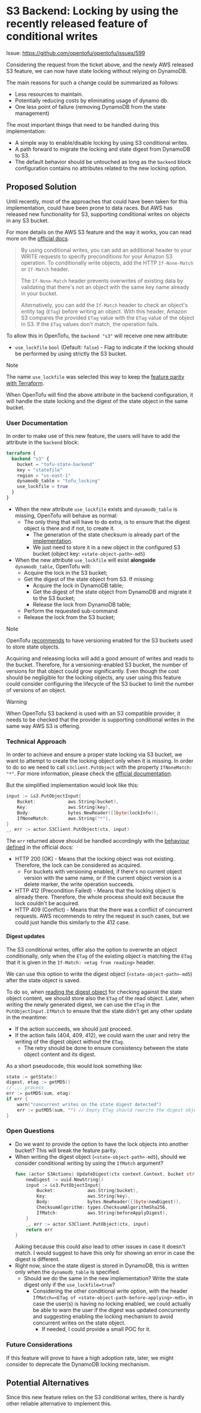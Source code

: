 # S3 Backend: Locking by using the recently released feature of conditional writes

Issue: https://github.com/opentofu/opentofu/issues/599

Considering the request from the ticket above, and the newly AWS released S3 feature, we can now have state locking without relying on DynamoDB.

The main reasons for such a change could be summarized as follows:
* Less resources to maintain.
* Potentially reducing costs by eliminating usage of dynamo db.
* One less point of failure (removing DynamoDB from the state management)

The most important things that need to be handled during this implementation:
* A simple way to enable/disable locking by using S3 conditional writes.
* A path forward to migrate the locking and state digest from DynamoDB to S3.
* The default behavior should be untouched as long as the `backend` block configuration contains no attributes related to the new locking option.

## Proposed Solution

Until recently, most of the approaches that could have been taken for this implementation, could have been prone to data races.
But AWS has released new functionality for S3, supporting conditional writes on objects in any S3 bucket.

For more details on the AWS S3 feature and the way it works, you can read more on the [official docs](https://docs.aws.amazon.com/AmazonS3/latest/userguide/conditional-writes.html).

> By using conditional writes, you can add an additional header to your WRITE requests to specify preconditions for your Amazon S3 operation. To conditionally write objects, add the HTTP `If-None-Match` or `If-Match` header.
> 
> The `If-None-Match` header prevents overwrites of existing data by validating that there's not an object with the same key name already in your bucket.
>
> Alternatively, you can add the `If-Match` header to check an object's entity tag (`ETag`) before writing an object. With this header, Amazon S3 compares the provided `ETag` value with the `ETag` value of the object in S3. If the `ETag` values don't match, the operation fails.


To allow this in OpenTofu, the `backend "s3"` will receive one new attribute:
* `use_lockfile` `bool` (Default: `false`) - Flag to indicate if the locking should be performed by using strictly the S3 bucket.

> [!NOTE]
>
> The name `use_lockfile` was selected this way to keep the [feature parity with Terraform](https://developer.hashicorp.com/terraform/language/backend/s3#state-locking).

When OpenTofu will find the above attribute in the backend configuration, it will handle the state locking and the digest of the state object in the same bucket.

### User Documentation

In order to make use of this new feature, the users will have to add the attribute in the `backend` block:
```terraform
terraform {
  backend "s3" {
    bucket = "tofu-state-backend"
    key = "statefile"
    region = "us-east-1"
    dynamodb_table = "tofu_locking"
    use_lockfile = true
  }
}
```

* When the new attribute `use_lockfile` exists and `dynamodb_table` is missing, OpenTofu will behave as normal:
  * The only thing that will have to do extra, is to ensure that the digest object is there and if not, to create it.
    * The generation of the state checksum is already part of the [implementation](https://github.com/opentofu/opentofu/blob/6614782/internal/backend/remote-state/s3/client.go#L178).
    * We just need to store it in a new object in the configured S3 bucket (object key: `<state-object-path>-md5`)
* When the new attribute `use_lockfile` will exist **alongside** `dynamodb_table`, OpenTofu will:
  * Acquire the lock in the S3 bucket;
  * Get the digest of the state object from S3. If missing:
    * Acquire the lock in DynamoDB table; 
    * Get the digest of the state object from DynamoDB and migrate it to the S3 bucket;
    * Release the lock from DynamoDB table;
  * Perform the requested sub-command
  * Release the lock from the S3 bucket;

> [!NOTE]
>
> OpenTofu [recommends](https://opentofu.org/docs/language/settings/backends/s3/) to have versioning enabled for the S3 buckets used to store state objects.
>
> Acquiring and releasing locks will add a good amount of writes and reads to the bucket. Therefore, for a versioning-enabled S3 bucket, the number of versions for that object could grow significantly.
> Even though the cost should be negligible for the locking objects, any user using this feature could consider configuring the lifecycle of the S3 bucket to limit the number of versions of an object.

> [!WARNING]
> 
> When OpenTofu S3 backend is used with an S3 compatible provider, it needs to be checked that the provider is supporting conditional writes in the same way AWS S3 is offering. 
### Technical Approach

In order to achieve and ensure a proper state locking via S3 bucket, we want to attempt to create the locking object only when it is missing. 
In order to do so we need to call `s3client.PutObject` with the property `IfNoneMatch: "*"`.
For more information, please check the [official documentation](https://docs.aws.amazon.com/AmazonS3/latest/userguide/conditional-writes.html#conditional-write-key-names).

But the simplified implementation would look like this:
```go
input := &s3.PutObjectInput{
    Bucket:            aws.String(bucket),
    Key:               aws.String(key),
    Body:              bytes.NewReader([]byte(lockInfo)),
    IfNoneMatch:       aws.String("*"),
}
_, err := actor.S3Client.PutObject(ctx, input)
```

The `err` returned above should be handled accordingly with the [behaviour defined](https://docs.aws.amazon.com/AmazonS3/latest/userguide/conditional-writes.html) in the official docs:
* HTTP 200 (OK) - Means that the locking object was not existing. Therefore, the lock can be considered as acquired.
  * For buckets with versioning enabled, if there's no current object version with the same name, or if the current object version is a delete marker, the write operation succeeds.
* HTTP 412 (Precondition Failed) - Means that the locking object is already there. Therefore, the whole process should exit because the lock couldn't be acquired.
* HTTP 409 (Conflict) - Means that the there was a conflict of concurrent requests. AWS recommends to retry the request in such cases, but we could just handle this similarly to the 412 case.

#### Digest updates
The S3 conditional writes, offer also the option to overwrite an object conditionally, only when the `ETag` of the existing object is matching the `ETag` that it is given in the `If-Match: <etag from reading>` header.

We can use this option to write the digest object (`<state-object-path>-md5`) after the state object is saved.

To do so, when [reading the digest object](https://github.com/opentofu/opentofu/blob/6614782/internal/backend/remote-state/s3/client.go#L88) for checking against the state object content, we should store also the `ETag` of the read object.
Later, when writing the newly generated digest, we can use the `ETag` in the `PutObjectInput.IfMatch` to ensure that the state didn't get any other update in the meantime:
* If the action succeeds, we should just proceed.
* If the action fails (404, 409, 412), we could warn the user and retry the writing of the digest object without the `ETag`.
  * The retry should be done to ensure consistency between the state object content and its digest.

As a short pseudocode, this would look something like:
```go
state := getState()
digest, etag := getMD5()
// ... process
err := putMD5(sum, etag)
if err {
	warn("concurrent writes on the state digest detected")
	err := putMD5(sum, "") // Empty ETag should rewrite the digest object
}
```

### Open Questions

* Do we want to provide the option to have the lock objects into another bucket? This will break the feature parity.
* When writing the digest object (`<state-object-path>-md5`), should we consider conditional writing by using the `IfMatch` argument?
  ```go
  func (actor S3Actions) UpdateDigest(ctx context.Context, bucket string, key string, beforeApplyDigest string) error {
      newDigest := uuid.NewString()
      input := &s3.PutObjectInput{
          Bucket:            aws.String(bucket),
          Key:               aws.String(key),
          Body:              bytes.NewReader([]byte(newDigest)),
          ChecksumAlgorithm: types.ChecksumAlgorithmSha256,
          IfMatch:           aws.String(beforeApplyDigest),
      }
      _, err := actor.S3Client.PutObject(ctx, input)
      return err
  }
  ```
  Asking because this could also lead to other issues in case it doesn't match. I would suggest to have this only for showing an error in case the digest is different.
* Right now, since the state digest is stored in DynamoDB, this is written only when the `dynamodb_table` is specified.
  * Should we do the same in the new implementation? Write the state digest only if the `use_lockfile=true`?
    * Considering the other conditional write option, with the header `IfMatch=<ETag of <state-object-path-before-applying>-md5>`, in case the user(s) is having no locking enabled, we could actually be able to warn the user if the digest was updated concurrently and suggesting enabling the locking mechanism to avoid concurrent writes on the state object.
      * If needed, I could provide a small POC for it.
### Future Considerations
If this feature will prove to have a high adoption rate, later, we might consider to deprecate the DynamoDB locking mechanism. 

## Potential Alternatives
Since this new feature relies on the S3 conditional writes, there is hardly other reliable alternative to implement this. 

